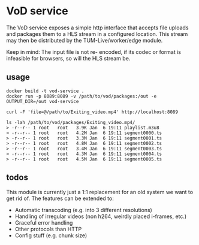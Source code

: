 # VoD service

The VoD service exposes a simple http interface that accepts file uploads
and packages them to a HLS stream in a configured location.
This stream may then be distributed by the TUM-Live/worker/edge module.

Keep in mind: The input file is not re- encoded,
if its codec or format is infeasible for browsers, so will the HLS stream be.

## usage

```shell
docker build -t vod-service .
docker run -p 8089:8089 -v /path/to/vod/packages:/out -e OUTPUT_DIR=/out vod-service

curl -F 'file=@/path/to/Exiting_video.mp4' http://localhost:8089

ls -lah /path/to/vod/packages/Exiting_video.mp4/
> -r--r-- 1 root   root   3.9K Jan  6 19:11 playlist.m3u8
> -r--r-- 1 root   root   4.2M Jan  6 19:11 segment0000.ts
> -r--r-- 1 root   root   3.3M Jan  6 19:11 segment0001.ts
> -r--r-- 1 root   root   4.8M Jan  6 19:11 segment0002.ts
> -r--r-- 1 root   root   3.4M Jan  6 19:11 segment0003.ts
> -r--r-- 1 root   root   4.3M Jan  6 19:11 segment0004.ts
> -r--r-- 1 root   root   4.5M Jan  6 19:11 segment0005.ts
```

## todos

This module is currently just a 1:1 replacement for an old system we want to get rid of. 
The features can be extended to:
- Automatic transcoding (e.g. into 3 different resolutions)
- Handling of irregular videos (non h264, weirdly placed i-frames, etc.)
- Graceful error handling
- Other protocols than HTTP
- Config stuff (e.g. chunk size)
